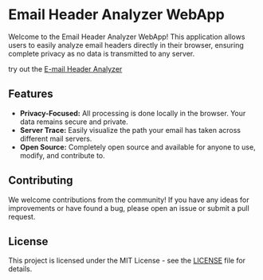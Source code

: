 # Email Header Analyzer WebApp

Welcome to the Email Header Analyzer WebApp! This application allows users to easily analyze email headers directly in their browser, ensuring complete privacy as no data is transmitted to any server.

try out the [E-mail Header Analyzer](https://mailtower-app.github.io/email-header-analyzer/)

## Features

- **Privacy-Focused:** All processing is done locally in the browser. Your data remains secure and private.
- **Server Trace:** Easily visualize the path your email has taken across different mail servers.
- **Open Source:** Completely open source and available for anyone to use, modify, and contribute to.

## Contributing

We welcome contributions from the community! If you have any ideas for improvements or have found a bug, please open an issue or submit a pull request.

## License

This project is licensed under the MIT License - see the [LICENSE](LICENSE) file for details.
